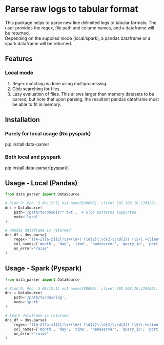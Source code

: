 # Parse raw logs to tabular format
This package helps to parse new line delimited logs to tabular formats. The user provides the regex, file path and column names, and a dataframe will be returned.  
Depending on the supplied mode (local/spark), a pandas dataframe or a spark dataframe will be returned.

## Features
### Local mode
1. Regex matching is done using multiprocessing.
1. Glob searching for files.
1. Lazy evaluation of files. This allows larger than memory datasets to be parsed, but note that upon parsing, the resultant pandas dataframe must be able to fit in memory.

## Installation
### Purely for local usage (No pyspark)
pip install data-parser
### Both local and pyspark
pip install data-parser[pyspark]

## Usage - Local (Pandas)
```python
from data_parser import DataSource

# Bind 9: Feb  5 09:12:11 ns1 named[80090]: client 192.168.10.12#3261: query: www.server.example IN A
dns = DataSource(
    path='/path/to/dnsdir/*.txt',  # Glob patterns supported
    mode='local'
)

# Pandas dataframe is returned
dns_df = dns.parse(
    regex='^([A-Z][a-z]{2})\s+(\d+) (\d{2}\:\d{2}\:\d{2}) (\S+).+client ([^\s#]+)#(\d+)',
    col_names=['month', 'day', 'time', 'nameserver', 'query_ip', 'port'],
    on_error='raise'
)
```

## Usage - Spark (Pyspark)
```python
from data_parser import DataSource

# Bind 9: Feb  5 09:12:11 ns1 named[80090]: client 192.168.10.12#3261: query: www.server.example IN A
dns = DataSource(
    path='/path/to/dns/log',
    mode='spark'
)

# Spark dataframe is returned
dns_df = dns.parse(
    regex='^([A-Z][a-z]{2})\s+(\d+) (\d{2}\:\d{2}\:\d{2}) (\S+).+client ([^\s#]+)#(\d+)',
    col_names=['month', 'day', 'time', 'nameserver', 'query_ip', 'port'],
    on_error='raise'
)
```
